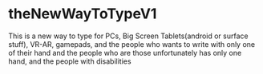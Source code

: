 # theNewWayToTypeV1
This is a new way to type for PCs, Big Screen Tablets(android or surface stuff), VR-AR, gamepads, and the people who wants to write with only one of their hand and the people who are those unfortunately has only one hand, and the people with disabilities
